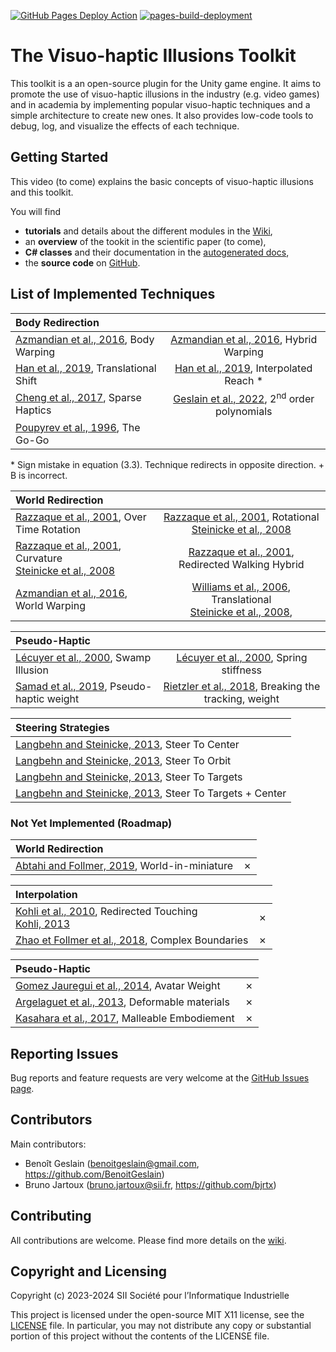 [![GitHub Pages Deploy Action](https://github.com/benoitgeslain/Visuo-haptic-Illusions-Toolkit/actions/workflows/doxygen-gh-pages.yml/badge.svg)](https://github.com/benoitgeslain/Visuo-haptic-Illusions-Toolkit/actions/workflows/doxygen-gh-pages.yml)
[![pages-build-deployment](https://github.com/benoitgeslain/Visuo-haptic-Illusions-Toolkit/actions/workflows/pages/pages-build-deployment/badge.svg)](https://github.com/benoitgeslain/Visuo-haptic-Illusions-Toolkit/actions/workflows/pages/pages-build-deployment)

# The Visuo-haptic Illusions Toolkit

This toolkit is a an open-source plugin for the Unity game engine. It aims to promote the use of visuo-haptic illusions in the industry (e.g. video games) and in academia by implementing popular visuo-haptic techniques and a simple architecture to create new ones. It also provides low-code tools to debug, log, and visualize the effects of each technique.

## Getting Started

This video (to come) explains the basic concepts of visuo-haptic illusions and this toolkit.

You will find
+ **tutorials** and details about the different modules in the [Wiki](https://github.com/BenoitGeslain/Visuo-haptic-Illusions-Toolkit/wiki),
+ an **overview** of the tookit in the scientific paper (to come),
+ **C# classes** and their documentation in the [autogenerated docs](https://benoitgeslain.github.io/Visuo-haptic-Illusions-Toolkit/),
+ the **source code** on [GitHub](https://github.com/BenoitGeslain/Visuo-haptic-Illusions-Toolkit/).

## List of Implemented Techniques 

| Body Redirection  |    |
|:-------------- | :--------------: |
| [Azmandian et al., 2016](https://doi.org/10.1145/2858036.2858226), Body Warping    |[Azmandian et al., 2016](https://doi.org/10.1145/2858036.2858226), Hybrid Warping    |
| [Han et al., 2019](http://ieeexplore.ieee.org/document/8260974/), Translational Shift    | [Han et al., 2019](http://ieeexplore.ieee.org/document/8260974/), Interpolated Reach *    |
| [Cheng et al., 2017](http://doi.acm.org/10.1145/3025453.3025753), Sparse Haptics   | [Geslain et al., 2022](https://doi.org/10.1145/3531073.3531100), 2<sup>nd</sup> order polynomials   |
| [Poupyrev et al., 1996](https://dl.acm.org/doi/10.1145/237091.237102), The Go-Go   | |

\* Sign mistake in equation (3.3). Technique redirects in opposite direction. + B is incorrect.

| World Redirection   |     |
|:-------------- | :--------------: |
| [Razzaque et al., 2001](http://dx.doi.org/10.2312/egs.20011036), Over Time Rotation    | [Razzaque et al., 2001](https://diglib.eg.org:443/xmlui/handle/10.2312/egs20011036), Rotational <br />[Steinicke et al., 2008](http://ieeexplore.ieee.org/document/4741303/)    |
| [Razzaque et al., 2001](https://diglib.eg.org:443/xmlui/handle/10.2312/egs20011036), Curvature <br />[Steinicke et al., 2008](http://ieeexplore.ieee.org/document/4741303/)    | [Razzaque et al., 2001](https://diglib.eg.org:443/xmlui/handle/10.2312/egs20011036), Redirected Walking Hybrid    |
| [Azmandian et al., 2016](https://doi.org/10.1145/2858036.2858226), World Warping    | [Williams et al., 2006](https://dl.acm.org/doi/10.1145/1140491.1140495), Translational <br />[Steinicke et al., 2008](http://ieeexplore.ieee.org/document/4741303/),    |

| Pseudo-Haptic   |     |
|:-------------- | :--------------: |
| [Lécuyer et al., 2000](https://doi.org/10.1109/VR.2000.840369), Swamp Illusion   | [Lécuyer et al., 2000](https://doi.org/10.1109/VR.2000.840369), Spring stiffness   |
| [Samad et al., 2019](https://dl.acm.org/doi/10.1145/3290605.3300550), Pseudo-haptic weight   | [Rietzler et al., 2018](https://dl.acm.org/doi/10.1145/3173574.3173702), Breaking the tracking, weight   |

| Steering Strategies  |
|:-------------- |
| [Langbehn and Steinicke, 2013](https://link.springer.com/referenceworkentry/10.1007/978-3-319-08234-9_253-1), Steer To Center |
| [Langbehn and Steinicke, 2013](https://link.springer.com/referenceworkentry/10.1007/978-3-319-08234-9_253-1), Steer To Orbit  |
| [Langbehn and Steinicke, 2013](https://link.springer.com/referenceworkentry/10.1007/978-3-319-08234-9_253-1), Steer To Targets |
| [Langbehn and Steinicke, 2013](https://link.springer.com/referenceworkentry/10.1007/978-3-319-08234-9_253-1), Steer To Targets + Center |

### Not Yet Implemented (Roadmap)

| World Redirection   |     |
|:-------------- | :--------------: |
| [Abtahi and Follmer, 2019](https://dl.acm.org/doi/10.1145/3290605.3300752), World-in-miniature   | &cross;   |

| Interpolation   |     |
|:-------------- | :--------------: |
| [Kohli et al., 2010](https://doi.org/10.1109/3DUI.2010.5444703), Redirected Touching<br />[Kohli, 2013](https://doi.org/10.17615/34cy-pt44)   | &cross;   |
| [Zhao et Follmer et al., 2018](https://dl.acm.org/doi/10.1145/3173574.3174118), Complex Boundaries   | &cross;   |

| Pseudo-Haptic   |     |
|:-------------- | :--------------: |
| [Gomez Jauregui et al., 2014](http://ieeexplore.ieee.org/document/6777424/), Avatar Weight   | &cross;   |
| [Argelaguet et al., 2013](https://doi.org/10.1145/2501599), Deformable materials   | &cross;   |
| [Kasahara et al., 2017](http://doi.acm.org/10.1145/3025453.3025962), Malleable Embodiement   | &cross;   |

## Reporting Issues

Bug reports and feature requests are very welcome at the [GitHub Issues page](https://github.com/BenoitGeslain/Visuo-haptic-Illusions-Toolkit/issues).

## Contributors
Main contributors:
- Benoît Geslain (benoitgeslain@gmail.com, https://github.com/BenoitGeslain)
- Bruno Jartoux (bruno.jartoux@sii.fr, https://github.com/bjrtx)

## Contributing

All contributions are welcome. Please find more details on the [wiki](https://github.com/BenoitGeslain/Visuo-haptic-Illusions-Toolkit/wiki/Contributing).

## Copyright and Licensing
Copyright (c) 2023-2024 SII Société pour l’Informatique Industrielle


This project is licensed under the open-source MIT X11 license, see the [LICENSE](https://github.com/BenoitGeslain/Visuo-haptic-Illusions-Toolkit/blob/main/LICENSE) file.
In particular, you may not distribute any copy or substantial portion of this project
without the contents of the LICENSE file.
